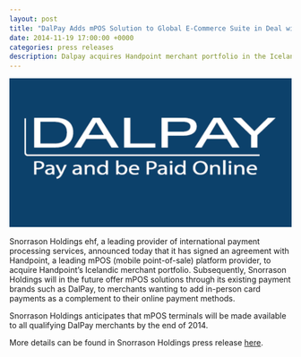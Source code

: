 ```yaml
---
layout: post
title: "DalPay Adds mPOS Solution to Global E-Commerce Suite in Deal with Mobile Payments Expert Handpoint"
date: 2014-11-19 17:00:00 +0000
categories: press releases
description: Dalpay acquires Handpoint merchant portfolio in the Icelandic market
---
```

<img class="ui small centered image" src="/images/logos/dalpay-logo.png" alt="dalpay logo">

Snorrason Holdings ehf, a leading provider of international payment processing services, announced today that it has signed an agreement with Handpoint, a leading mPOS (mobile point-of-sale) platform provider, to acquire Handpoint’s Icelandic merchant portfolio. Subsequently, Snorrason Holdings will in the future offer mPOS solutions through its existing payment brands such as DalPay, to merchants wanting to add in-person card payments as a complement to their online payment methods.

Snorrason Holdings anticipates that mPOS terminals will be made available to all qualifying DalPay merchants by the end of 2014.

More details can be found in Snorrason Holdings press release [here](http://uk.prweb.com/releases/2014/10/prweb12236834.htm).